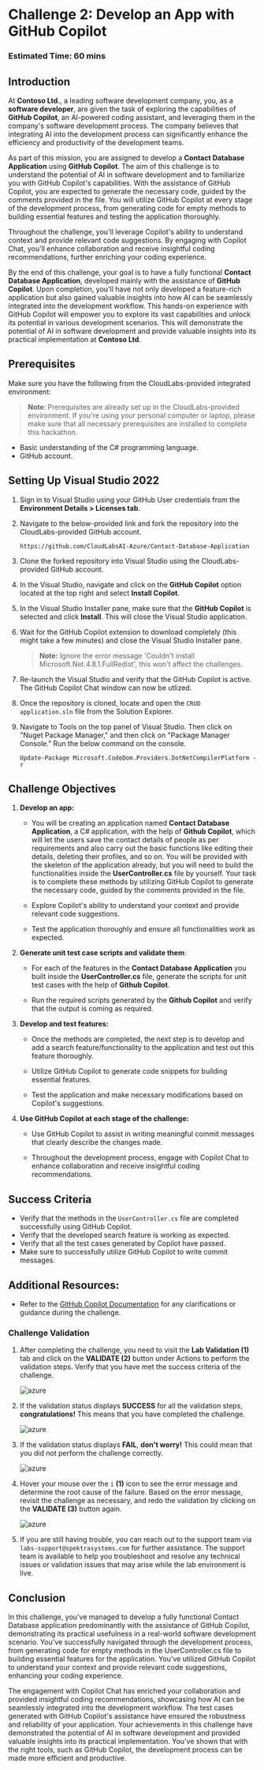 # Challenge 2: Develop an App with GitHub Copilot

### Estimated Time: 60 mins
  
## Introduction  

At **Contoso Ltd.**, a leading software development company, you, as a **software developer**, are given the task of exploring the capabilities of **GitHub Copilot**, an AI-powered coding assistant, and leveraging them in the company's software development process. The company believes that integrating AI into the development process can significantly enhance the efficiency and productivity of the development teams.

As part of this mission, you are assigned to develop a **Contact Database Application** using **GitHub Copilot**. The aim of this challenge is to understand the potential of AI in software development and to familiarize you with GitHub Copilot's capabilities. With the assistance of GitHub Copilot, you are expected to generate the necessary code, guided by the comments provided in the file. You will utilize GitHub Copilot at every stage of the development process, from generating code for empty methods to building essential features and testing the application thoroughly.

Throughout the challenge, you'll leverage Copilot's ability to understand context and provide relevant code suggestions. By engaging with Copilot Chat, you'll enhance collaboration and receive insightful coding recommendations, further enriching your coding experience.

By the end of this challenge, your goal is to have a fully functional **Contact Database Application**, developed mainly with the assistance of **GitHub Copilot**. Upon completion, you'll have not only developed a feature-rich application but also gained valuable insights into how AI can be seamlessly integrated into the development workflow. This hands-on experience with GitHub Copilot will empower you to explore its vast capabilities and unlock its potential in various development scenarios. This will demonstrate the potential of AI in software development and provide valuable insights into its practical implementation at **Contoso Ltd**.
  
## Prerequisites

Make sure you have the following from the CloudLabs-provided integrated environment:

> **Note**: Prerequisites are already set up in the CloudLabs-provided environment. If you're using your personal computer or laptop, please make sure that all necessary prerequisites are installed to complete this hackathon.

- Basic understanding of the C# programming language.  
- GitHub account.

## Setting Up Visual Studio 2022

1. Sign in to Visual Studio using your GitHub User credentials from the **Environment Details > Licenses tab**.

2. Navigate to the below-provided link and fork the repository into the CloudLabs-provided GitHub account.

   ```
   https://github.com/CloudLabsAI-Azure/Contact-Database-Application
   ```

3. Clone the forked repository into Visual Studio using the CloudLabs-provided GitHub account.

4. In the Visual Studio, navigate and click on the **GitHub Copilot** option located at the top right and select **Install Copilot**.

5. In the Visual Studio Installer pane, make sure that the **GitHub Copilot** is selected and click **Install**. This will close the Visual Studio application.

6. Wait for the GitHub Copilot extension to download completely (this might take a few minutes) and close the Visual Studio Installer pane.

   > **Note:** Ignore the error message 'Couldn't install Microsoft.Net.4.8.1.FullRedist', this won't affect the challenges.

7. Re-launch the Visual Studio and verify that the GitHub Copilot is active. The GitHub Copilot Chat window can now be utlized.

8. Once the repository is cloned, locate and open the `CRUD application.sln` file from the Solution Explorer.

9. Navigate to Tools on the top panel of Visual Studio. Then click on "Nuget Package Manager," and then click on "Package Manager Console." Run the below command on the console.

      ```
      Update-Package Microsoft.CodeDom.Providers.DotNetCompilerPlatform -r
      ```

## Challenge Objectives  
1. **Develop an app:** 

      - You will be creating an application named **Contact Database Application**, a C# application, with the help of **Github Copilot**, which will let the users save the contact details of people as per requirements and also carry out the basic functions like editing their details, deleting their profiles, and so on. You will be provided with the skeleton of the application already, but you will need to build the functionalities inside the **UserController.cs** file by yourself. Your task is to complete these methods by utilizing GitHub Copilot to generate the necessary code, guided by the comments provided in the file.

      - Explore Copilot's ability to understand your context and provide relevant code suggestions.  

      - Test the application thoroughly and ensure all functionalities work as expected.

   <validation step="daaa3f6f-00f1-437a-8f35-01b59fb2da41" />

   <validation step="c7f107a0-97a2-4442-9cef-b14297fd5b7a" />

2. **Generate unit test case scripts and validate them**:

      - For each of the features in the **Contact Database Application** you built inside the **UserController.cs** file, generate the scripts for unit test cases with the help of **Github Copilot**.

      - Run the required scripts generated by the **Github Copilot** and verify that the output is coming as required.

3. **Develop and test features:** 

      - Once the methods are completed, the next step is to develop and add a search feature/functionality to the application and test out this feature thoroughly.
        
      - Utilize GitHub Copilot to generate code snippets for building essential features.

      - Test the application and make necessary modifications based on Copilot's suggestions.

4. **Use GitHub Copilot at each stage of the challenge:** 

      - Use GitHub Copilot to assist in writing meaningful commit messages that clearly describe the changes made.

      - Throughout the development process, engage with Copilot Chat to enhance collaboration and receive insightful coding recommendations.
  
## Success Criteria  

- Verify that the methods in the `UserController.cs` file are completed successfully using GitHub Copilot.  
- Verify that the developed search feature is working as expected.  
- Verify that all the test cases generated by Copilot have passed.  
- Make sure to successfully utilize GitHub Copilot to write commit messages.

## Additional Resources:

- Refer to the [GitHub Copilot Documentation](https://github.com/github/copilot-docs) for any clarifications or guidance during the challenge.
  
### Challenge Validation
 
1. After completing the challenge, you need to visit the **Lab Validation (1)** tab and click on the **VALIDATE (2)** button under Actions to perform the validation steps. Verify that you have met the success criteria of the challenge. 
 
    ![azure](../../media/validate01.png)
 
1. If the validation status displays **SUCCESS** for all the validation steps, **congratulations!** This means that you have completed the challenge.
 
     ![azure](../../media/validate02.png)
   
1. If the validation status displays **FAIL**, **don't worry!** This could mean that you did not perform the challenge correctly.
 
     ![azure](../../media/validate03.png)
 
1. Hover your mouse over the `i` **(1)** icon to see the error message and determine the root cause of the failure. Based on the error message, revisit the challenge as necessary, and redo the validation by clicking on the **VALIDATE (3)** button again.
   
     ![azure](../../media/validate04.png)
   
1. If you are still having trouble, you can reach out to the support team via `labs-support@spektrasystems.com` for further assistance. The support team is available to help you troubleshoot and resolve any technical issues or validation issues that may arise while the lab environment is live.

## Conclusion  
In this challenge, you've managed to develop a fully functional Contact Database application predominantly with the assistance of GitHub Copilot, demonstrating its practical usefulness in a real-world software development scenario.
You've successfully navigated through the development process, from generating code for empty methods in the UserController.cs file to building essential features for the application. You've utilized GitHub Copilot to understand your context and provide relevant code suggestions, enhancing your coding experience.

The engagement with Copilot Chat has enriched your collaboration and provided insightful coding recommendations, showcasing how AI can be seamlessly integrated into the development workflow. The test cases generated with GitHub Copilot's assistance have ensured the robustness and reliability of your application. Your achievements in this challenge have demonstrated the potential of AI in software development and provided valuable insights into its practical implementation. You've shown that with the right tools, such as GitHub Copilot, the development process can be made more efficient and productive.
  


